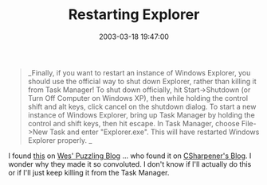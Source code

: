 ﻿---
layout: post
title: "Restarting Explorer"
comments: false
date: 2003-03-18 19:47:00
updated: 2004-05-03 21:16:00
categories:
 - Technology
subtext-id: c0d39f0b-7a6c-4290-bc3a-ebf6a7ba1b96
alias: /blog/Restarting-Explorer.aspx
---


> _Finally, if you want to restart an instance of Windows Explorer, you should use the official way to shut down Explorer, rather than killing it from Task Manager! To shut down officially, hit Start->Shutdown (or Turn Off Computer on Windows XP), then while holding the control shift and alt keys, click cancel on the shutdown dialog. To start a new instance of Windows Explorer, bring up Task Manager by holding the control and shift keys, then hit escape. In Task Manager, choose File->New Task and enter "Explorer.exe". This will have restarted Windows Explorer properly. _

I found [this](http://dotnetweblogs.com/Whaggard/posts/3729.aspx) on [Wes' Puzzling Blog](http://dotnetweblogs.com/Whaggard/) ... who found it on [CSharpener's Blog](http://dotnetweblogs.com/Jtobler/posts/3723.aspx). I wonder why they made it so convoluted. I don't know if I'll actually do this or if I'll just keep killing it from the Task Manager.

